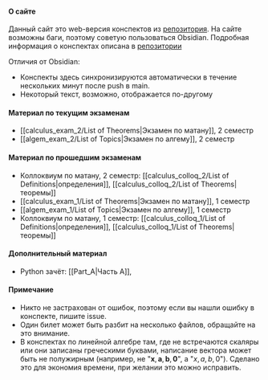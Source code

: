 #### О сайте
Данный сайт это web-версия конспектов из [репозитория](https://github.com/feytox/fiit-summaries). На сайте возможны баги, поэтому советую пользоваться Obsidian. Подробная информация о конспектах описана в [репозитории](https://github.com/feytox/fiit-summaries)

Отличия от Obsidian:
- Конспекты здесь синхронизируются автоматически в течение нескольких минут после push в main.
- Некоторый текст, возможно, отображается по-другому

#### Материал по текущим экзаменам
- [[calculus_exam_2/List of Theorems|Экзамен по матану]], 2 семестр
- [[algem_exam_2/List of Topics|Экзамен по алгему]], 2 семестр

#### Материал по прошедшим экзаменам
- Коллоквиум по матану, 2 семестр: [[calculus_colloq_2/List of Definitions|определения]], [[calculus_colloq_2/List of Theorems|теоремы]]
- [[calculus_exam_1/List of Theorems|Экзамен по матану]], 1 семестр
- [[algem_exam_1/List of Topics|Экзамен по алгему]], 1 семестр
- Коллоквиум по матану, 1 семестр: [[calculus_colloq_1/List of Definitions|определения]], [[calculus_colloq_1/List of Theorems|теоремы]]

#### Дополнительный материал
- Python зачёт: [[Part_A|Часть A]], 

#### Примечание
- Никто не застрахован от ошибок, поэтому если вы нашли ошибку в конспекте, пишите issue.
- Один билет может быть разбит на несколько файлов, обращайте на это внимание.
- В конспектах по линейной алгебре там, где не встречаются скаляры или они записаны греческими буквами, написание вектора может быть не полужирным (например, не "$\mathbf{x}, \mathbf{a}, \mathbf{b}, \mathbf{0}$", а "$x, a, b, 0$"). Сделано это для экономия времени, при желании это можно исправить.